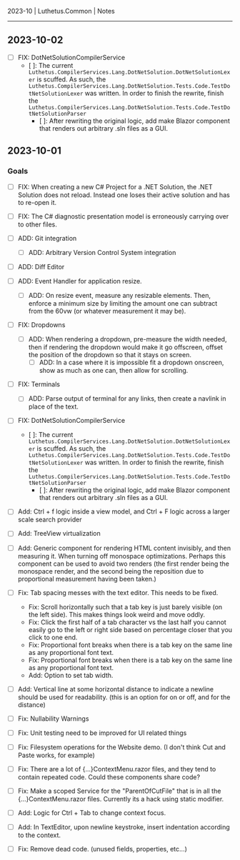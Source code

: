 2023-10 | Luthetus.Common | Notes

---

## 2023-10-02

- [ ] FIX: DotNetSolutionCompilerService
    - [ ]: The current `Luthetus.CompilerServices.Lang.DotNetSolution.DotNetSolutionLexer` is scuffed. As such, the `Luthetus.CompilerServices.Lang.DotNetSolution.Tests.Code.TestDotNetSolutionLexer` was written. In order to finish the rewrite, finish the `Luthetus.CompilerServices.Lang.DotNetSolution.Tests.Code.TestDotNetSolutionParser`
        - [ ]: After rewriting the original logic, add make Blazor component that renders out arbitrary .sln files as a GUI.

## 2023-10-01

### Goals

- [ ] FIX: When creating a new C# Project for a .NET Solution, the .NET Solution does not reload. Instead one loses their active solution and has to re-open it.

- [ ] FIX: The C# diagnostic presentation model is erroneously carrying over to other files.

- [ ] ADD: Git integration
    - [ ] ADD: Arbitrary Version Control System integration

- [ ] ADD: Diff Editor

- [ ] ADD: Event Handler for application resize.
    - [ ] ADD: On resize event, measure any resizable elements. Then, enforce a minimum size by limiting the amount one can subtract from the 60vw (or whatever measurement it may be).

- [ ] FIX: Dropdowns
    - [ ] ADD: When rendering a dropdown, pre-measure the width needed, then if rendering the dropdown would make it go offscreen, offset the position of the dropdown so that it stays on screen.
        - [ ] ADD: In a case where it is impossible fit a dropdown onscreen, show as much as one can, then allow for scrolling.

- [ ] FIX: Terminals
    - [ ] ADD: Parse output of terminal for any links, then create a navlink in place of the text.

- [ ] FIX: DotNetSolutionCompilerService
    - [ ]: The current `Luthetus.CompilerServices.Lang.DotNetSolution.DotNetSolutionLexer` is scuffed. As such, the `Luthetus.CompilerServices.Lang.DotNetSolution.Tests.Code.TestDotNetSolutionLexer` was written. In order to finish the rewrite, finish the `Luthetus.CompilerServices.Lang.DotNetSolution.Tests.Code.TestDotNetSolutionParser`
        - [ ]: After rewriting the original logic, add make Blazor component that renders out arbitrary .sln files as a GUI.

- [ ] Add: Ctrl + f logic inside a view model, and Ctrl + F logic across a larger scale search provider

- [ ] Add: TreeView virtualization

- [ ] Add: Generic component for rendering HTML content invisibly, and then measuring it. When turning off monospace optimizations. Perhaps this component can be used to avoid two renders (the first render being the monospace render, and the second being the reposition due to proportional measurement having been taken.)

- [ ] Fix: Tab spacing messes with the text editor. This needs to be fixed.
    - Fix: Scroll horizontally such that a tab key is just barely visible (on the left side). This makes things look weird and move oddly.
    - Fix: Click the first half of a tab character vs the last half you cannot easily go to the left or right side based on percentage closer that you click to one end.
    - Fix: Proportional font breaks when there is a tab key on the same line as any proportional font text.
    - Fix: Proportional font breaks when there is a tab key on the same line as any proportional font text.
    - Add: Option to set tab width.

- [ ] Add: Vertical line at some horizontal distance to indicate a newline should be used for readability. (this is an option for on or off, and for the distance)

- [ ] Fix: Nullability Warnings

- [ ] Fix: Unit testing need to be improved for UI related things

- [ ] Fix: Filesystem operations for the Website demo. (I don't think Cut and Paste works, for example)

- [ ] Fix: There are a lot of {...}ContextMenu.razor files, and they tend to contain repeated code. Could these components share code?

- [ ] Fix: Make a scoped Service for the "ParentOfCutFile" that is in all the {...}ContextMenu.razor files. Currently its a hack using static modifier.

- [ ] Add: Logic for Ctrl + Tab to change context focus.

- [ ] Add: In TextEditor, upon newline keystroke, insert indentation according to the context.

- [ ] Fix: Remove dead code. (unused fields, properties, etc...)